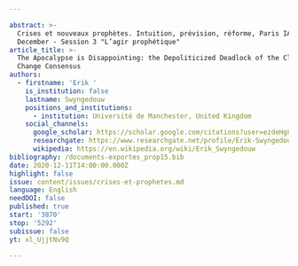 ```yaml
---

abstract: >-
  Crises et nouveaux prophètes. Intuition, prévision, réforme, Paris IAS, 10-11
  December - Session 3 "L’agir prophétique"
article_title: >-
  The Apocalypse is Disappointing: the Depoliticized Deadlock of the Climate
  Change Consensus
authors:
  - firstname: 'Erik '
    is_institution: false
    lastname: Swyngedouw
    positions_and_institutions:
      - institution: Université de Manchester, United Kingdom
    social_channels:
      google_scholar: https://scholar.google.com/citations?user=ezdeHg8AAAAJ&hl=en
      researchgate: https://www.researchgate.net/profile/Erik-Swyngedouw-2
      wikipedia: https://en.wikipedia.org/wiki/Erik_Swyngedouw
bibliography: /documents-exportes_prop15.bib
date: 2020-12-11T14:00:00.000Z
highlight: false
issue: content/issues/crises-et-prophetes.md
language: English
needDOI: false
published: true
start: '3870'
stop: '5292'
subissue: false
yt: xl_UjjtNv9Q

---
```



<Youtube yt="xl_UjjtNv9Q" caption="The apocalypse is disappointing: the depoliticized deadlock of the climate change consensus" start="3870" stop="5292"></Youtube>